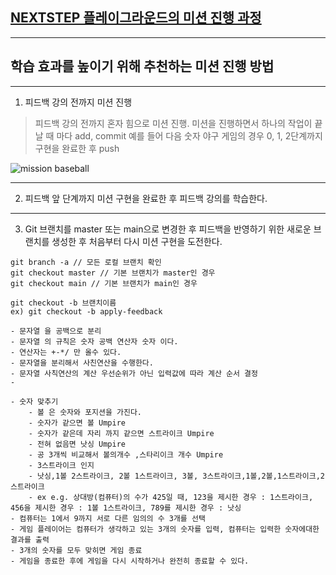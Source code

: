 ## [NEXTSTEP 플레이그라운드의 미션 진행 과정](https://github.com/next-step/nextstep-docs/blob/master/playground/README.md)

---
## 학습 효과를 높이기 위해 추천하는 미션 진행 방법

---
1. 피드백 강의 전까지 미션 진행 
> 피드백 강의 전까지 혼자 힘으로 미션 진행. 미션을 진행하면서 하나의 작업이 끝날 때 마다 add, commit
> 예를 들어 다음 숫자 야구 게임의 경우 0, 1, 2단계까지 구현을 완료한 후 push

![mission baseball](https://raw.githubusercontent.com/next-step/nextstep-docs/master/playground/images/mission_baseball.png)

---
2. 피드백 앞 단계까지 미션 구현을 완료한 후 피드백 강의를 학습한다.

---
3. Git 브랜치를 master 또는 main으로 변경한 후 피드백을 반영하기 위한 새로운 브랜치를 생성한 후 처음부터 다시 미션 구현을 도전한다.

```
git branch -a // 모든 로컬 브랜치 확인
git checkout master // 기본 브랜치가 master인 경우
git checkout main // 기본 브랜치가 main인 경우

git checkout -b 브랜치이름
ex) git checkout -b apply-feedback

- 문자열 을 공백으로 분리
- 문자열 의 규칙은 숫자 공백 연산자 숫자 이다.
- 연산자는 +-*/ 만 올수 있다.
- 문자열을 분리해서 사친연산을 수행한다.
- 문자열 사칙연산의 계산 우선순위가 아닌 입력값에 따라 계산 순서 결정
- 
```

```
- 숫자 맞추기
    - 볼 은 숫자와 포지션을 가진다.
    - 숫자가 같으면 볼 Umpire 
    - 숫자가 같은데 자리 까지 같으면 스트라이크 Umpire
    - 전혀 없음면 낫싱 Umpire
    - 공 3개씩 비교해서 볼의개수 ,스타리이크 개수 Umpire
    - 3스트라이크 인지
    - 낫싱,1볼 2스트라이크, 2볼 1스트라이크, 3볼, 3스트라이크,1볼,2볼,1스트라이크,2스트라이크 
    - ex e.g. 상대방(컴퓨터)의 수가 425일 때, 123을 제시한 경우 : 1스트라이크, 456을 제시한 경우 : 1볼 1스트라이크, 789를 제시한 경우 : 낫싱
- 컴퓨터는 1에서 9까지 서로 다른 임의의 수 3개를 선택
- 게임 플레이어는 컴퓨터가 생각하고 있는 3개의 숫자를 입력, 컴퓨터는 입력한 숫자에대한 결과를 출력
- 3개의 숫자를 모두 맞히면 게임 종료
- 게임을 종료한 후에 게임을 다시 시작하거나 완전히 종료할 수 있다.

```
